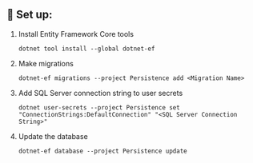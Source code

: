 ## 🚀 Set up:

1. Install Entity Framework Core tools

    ```shell
    dotnet tool install --global dotnet-ef
    ```

2. Make migrations

    ```shell
    dotnet-ef migrations --project Persistence add <Migration Name>
    ```

3. Add SQL Server connection string to user secrets

    ```shell
    dotnet user-secrets --project Persistence set "ConnectionStrings:DefaultConnection" "<SQL Server Connection String>"
    ```

4. Update the database

    ```shell
    dotnet-ef database --project Persistence update
    ```
